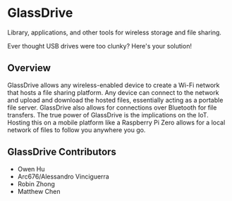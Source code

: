 # GlassDrive

Library, applications, and other tools for wireless storage and file sharing.

Ever thought USB drives were too clunky?  Here's your solution!

## Overview

GlassDrive allows any wireless-enabled device to create a Wi-Fi network that hosts a file sharing platform.
Any device can connect to the network and upload and download the hosted files, essentially acting as a portable file server.
GlassDrive also allows for connections over Bluetooth for file transfers.
The true power of GlassDrive is the implications on the IoT.  Hosting this on a mobile platform like a Raspberry Pi Zero allows for a local network of files to follow you anywhere you go.


## GlassDrive Contributors

* Owen Hu
* Arc676/Alessandro Vinciguerra
* Robin Zhong
* Matthew Chen
